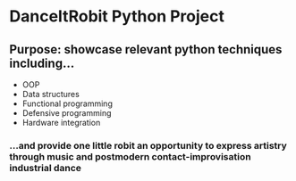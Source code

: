 # DanceItRobit Python Project

## Purpose: showcase relevant python techniques including...
+ OOP
+ Data structures
+ Functional programming
+ Defensive programming
+ Hardware integration
### ...and provide one little robit an opportunity to express artistry through music and postmodern contact-improvisation industrial dance 
